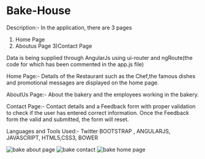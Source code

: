# Bake-House
Description:-
In the application, there are 3 pages
1) Home Page
2) Aboutus Page
3)Contact Page

Data is being supplied through AngularJs using ui-router and ngRoute(the code for which has been commented in the app.js file)

Home Page:-
Details of the Restaurant such as the Chef,the famous dishes and promotional messages are displayed on the home page.

AboutUs Page:-
About the bakery and the employees working in the bakery.

Contact Page:-
Contact details and a Feedback form with proper validation to check if the user has entered correct information.
Once the Feedback form the valid and submitted, the form will reset.




Languages and Tools Used:-
Twitter BOOTSTRAP , ANGULARJS, JAVASCRIPT, HTML5,CSS3, BOWER

![bake about page](https://user-images.githubusercontent.com/25843455/28213495-e0ec8c22-68c3-11e7-85f6-592e981dbbae.png)
![bake contact](https://user-images.githubusercontent.com/25843455/28213496-e0f97522-68c3-11e7-9020-800b3bcaa57d.png)
![bake home page](https://user-images.githubusercontent.com/25843455/28213497-e0fddfea-68c3-11e7-9f56-582b298f53e1.png)
